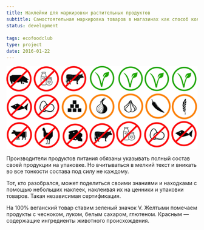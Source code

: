 ```yaml
---
title: Наклейки для маркировки растительных продуктов
subtitle: Самостоятельная маркировка товаров в магазинах как способ коллективной навигации и координации веганского сообщества
status: development

tags: ecofoodclub
type: project
date: 2016-01-22
---
```


![](./stickers.jpg)

Производители продуктов питания обязаны указывать полный состав своей продукции на упаковке. Но вчитываться в мелкий текст и вникать во все тонкости состава под силу не каждому.

Тот, кто разобрался, может поделиться своими знаниями и находками с помощью небольших наклеек, наклеивая их на ценники и упаковки товаров. Такая независимая сертификация.

На 100% веганский товар ставим зеленый значок V. Желтыми помечаем продукты с чесноком, луком, белым сахаром, глютеном. Красным — содержащие ингредиенты животного происхождения.

